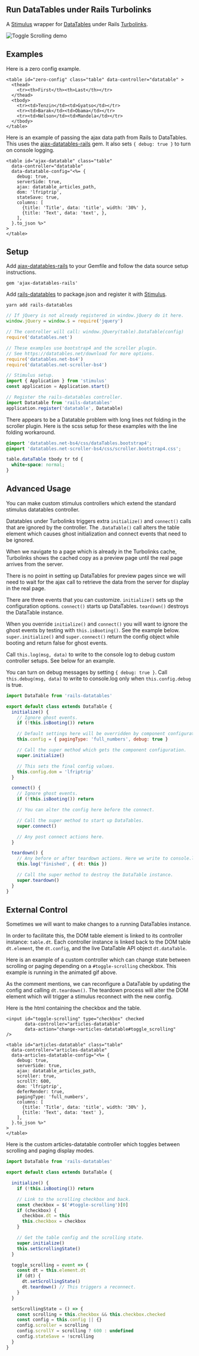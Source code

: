 ## Run DataTables under Rails Turbolinks

A [Stimulus](https://github.com/stimulusjs/stimulus) wrapper for
[DataTables](https://datatables.net) under Rails
[Turbolinks](https://github.com/turbolinks/turbolinks).

![Toggle Scrolling demo](images/toggle-scrolling.gif)

## Examples

Here is a zero config example.

```erb
<table id="zero-config" class="table" data-controller="datatable" >
  <thead>
    <tr><th>First</th><th>Last</th></tr>
  </thead>
  <tbody>
    <tr><td>Tenzin</td><td>Gyatso</td></tr>
    <tr><td>Barak</td><td>Obama</td></tr>
    <tr><td>Nelson</td><td>Mandela</td></tr>
  </tbody>
</table>
```

Here is an example of passing the ajax data path from Rails to DataTables.
This uses the [ajax-datatables-rails](https://github.com/jbox-web/ajax-datatables-rails) gem.
It also sets `{ debug: true }` to turn on console logging.

```erb
<table id="ajax-datatable" class="table"
  data-controller="datatable"
  data-datatable-config="<%= {
    debug: true,
    serverSide: true,
    ajax: datatable_articles_path,
    dom: 'lfriptrip',
    stateSave: true,
    columns: [
      {title: 'Title', data: 'title', width: '30%' },
      {title: 'Text', data: 'text', },
    ],
  }.to_json %>"
>
</table>
```

## Setup

Add [ajax-datatables-rails](https://github.com/jbox-web/ajax-datatables-rails) to your Gemfile and follow the data source setup instructions.

```
gem 'ajax-datatables-rails'
```

Add [rails-datatables](https://github.com/jgorman/rails-datatables)
to package.json and register it with
[Stimulus](https://github.com/stimulusjs/stimulus).


```
yarn add rails-datatables
```

```js
// If jQuery is not already registered in window.jQuery do it here.
window.jQuery = window.$ = require('jquery')

// The controller will call: window.jQuery(table).DataTable(config)
require('datatables.net')

// These examples use bootstrap4 and the scroller plugin.
// See https://datatables.net/download for more options.
require('datatables.net-bs4')
require('datatables.net-scroller-bs4')

// Stimulus setup.
import { Application } from 'stimulus'
const application = Application.start()

// Register the rails-datatables controller.
import Datatable from 'rails-datatables'
application.register('datatable', Datatable)
```

There appears to be a Datatable problem with long lines not folding
in the scroller plugin. Here is the scss setup for these examples
with the line folding workaround.

```scss
@import 'datatables.net-bs4/css/dataTables.bootstrap4';
@import 'datatables.net-scroller-bs4/css/scroller.bootstrap4.css';

table.dataTable tbody tr td {
  white-space: normal;
}
```

## Advanced Usage

You can make custom stimulus controllers which extend the
standard stimulus datatables controller.

Datatables under Turbolinks triggers extra `initialize()` and `connect()` calls
that are ignored by the controller. The `.DataTable()` call alters the table
element which causes ghost initialization and connect events that need
to be ignored.

When we navigate to a page which is already in the Turbolinks cache,
Turbolinks shows the cached copy as a preview page until
the real page arrives from the server.

There is no point in setting up DataTables for preview pages since we will
need to wait for the ajax call to retrieve the data from the server for
display in the real page.

There are three events that you can customize. `initialize()` sets up the
configuration options. `connect()` starts up DataTables. `teardown()` destroys
the DataTable instance.

When you override `initialize()` and `connect()` you will want to ignore
the ghost events by testing with `this.isBooting()`. See the example below.
`super.initialize()` and `super.connect()` return the config object
while booting and return false for ghost events.

Call `this.log(msg, data)` to write to the console log
to debug custom controller setups. See below for an example.

You can turn on debug messages by setting `{ debug: true }`.
Call `this.debug(msg, data)` to write to console.log only when
`this.config.debug` is true.

```js
import DataTable from 'rails-datatables'

export default class extends DataTable {
  initialize() {
    // Ignore ghost events.
    if (!this.isBooting()) return

    // Default settings here will be overridden by component configurations.
    this.config = { pagingType: 'full_numbers', debug: true }

    // Call the super method which gets the component configuration.
    super.initialize()

    // This sets the final config values.
    this.config.dom = 'lfriptrip'
  }

  connect() {
    // Ignore ghost events.
    if (!this.isBooting()) return

    // You can alter the config here before the connect.

    // Call the super method to start up DataTables.
    super.connect()

    // Any post connect actions here.
  }

  teardown() {
    // Any before or after teardown actions. Here we write to console.log.
    this.log('finished', { dt: this })

    // Call the super method to destroy the DataTable instance.
    super.teardown()
  }
}
```

## External Control

Sometimes we will want to make changes to a running DataTables instance.

In order to facilitate this, the DOM table element is linked to its
controller instance: `table.dt`. Each controller instance is
linked back to the DOM table `dt.element`, the `dt.config`, and
the live DataTable API object `dt.dataTable`.

Here is an example of a custom controller which can change state between
scrolling or paging depending on a `#toggle-scrolling` checkbox.
This example is running in the animated gif above.

As the comment mentions, we can reconfigure a DataTable by updating
the config and calling `dt.teardown()`. The teardown process will alter
the DOM element which will trigger a stimulus reconnect with the new config.

Here is the html containing the checkbox and the table.

```erb
<input id="toggle-scrolling" type="checkbox" checked
       data-controller="articles-datatable"
       data-action="change->articles-datatable#toggle_scrolling"
/>

<table id="articles-datatable" class="table"
  data-controller="articles-datatable"
  data-articles-datatable-config="<%= {
    debug: true,
    serverSide: true,
    ajax: datatable_articles_path,
    scroller: true,
    scrollY: 600,
    dom: 'lfriptrip',
    deferRender: true,
    pagingType: 'full_numbers',
    columns: [
      {title: 'Title', data: 'title', width: '30%' },
      {title: 'Text', data: 'text' },
    ],
  }.to_json %>"
>
</table>
```

Here is the custom articles-datatable controller which toggles between
scrolling and paging display modes.

```js
import DataTable from 'rails-datatables'

export default class extends DataTable {

  initialize() {
    if (!this.isBooting()) return

    // Link to the scrolling checkbox and back.
    const checkbox = $('#toggle-scrolling')[0]
    if (checkbox) {
      checkbox.dt = this
      this.checkbox = checkbox
    }

    // Get the table config and the scrolling state.
    super.initialize()
    this.setScrollingState()
  }

  toggle_scrolling = event => {
    const dt = this.element.dt
    if (dt) {
      dt.setScrollingState()
      dt.teardown() // This triggers a reconnect.
    }
  }

  setScrollingState = () => {
    const scrolling = this.checkbox && this.checkbox.checked
    const config = this.config || {}
    config.scroller = scrolling
    config.scrollY = scrolling ? 600 : undefined
    config.stateSave = !scrolling
  }
}
```
